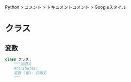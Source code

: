 Python > コメント > ドキュメントコメント > Googleスタイル
# クラス
## 変数
```python
class クラス:
	"""説明文
	Attributes:
	変数 (型): 説明文
	"""
```
